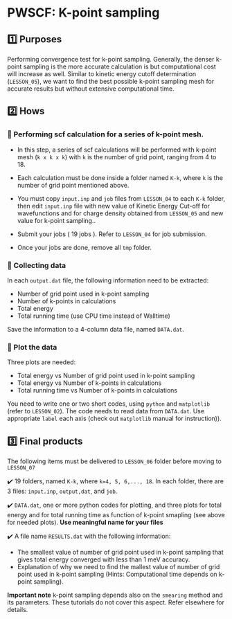 # PWSCF: K-point sampling  

## :one: Purposes
Performing convergence test for k-point sampling. Generally, the denser k-point sampling is the more accurate calculation is but computational cost will increase as well. Similar to kinetic energy cutoff determination (`LESSON_05`), we want to find the best possible k-point sampling mesh for accurate results but without extensive computational time.


## :two: Hows
### :large_blue_diamond: Performing scf calculation for a series of k-point mesh.

- In this step, a series of scf calculations will be performed with k-point mesh (`k x k x k`) with `k` is the number of grid point, ranging from 4 to 18.

- Each calculation must be done inside a folder named `K-k`, where `k` is the number of grid point mentioned above.

- You must copy `input.inp` and `job` files from `LESSON_04` to each `K-k` folder, then edit `input.inp` file with new value of Kinetic Energy Cut-off for wavefunctions and for charge density obtained from `LESSON_05` and new value for k-point sampling..

- Submit your jobs ( 19 jobs ). Refer to `LESSON_04` for job submission.

- Once your jobs are done, remove all `tmp` folder.

### :large_blue_diamond: Collecting data

In each `output.dat` file, the following information need to be extracted:

- Number of grid point used in k-point sampling
- Number of k-points in calculations 
- Total energy
- Total running time (use CPU time instead of Walltime)

Save the information to a 4-column data file, named `DATA.dat`.

### :large_blue_diamond: Plot the data

Three plots are needed:

- Total energy vs Number of grid point used in k-point sampling 
- Total energy vs Number of k-points in calculations 
- Total running time vs Number of k-points in calculations

You need to write one or two short codes, using `python` and `matplotlib` (refer to `LESSON_02`). The code needs to read data from `DATA.dat`. Use appropriate `label` each axis (check out `matplotlib` manual for instruction)).

## :three: Final products
The following items must be delivered to `LESSON_06` folder before moving to `LESSON_07`

:heavy_check_mark: 19 folders, named `K-k`, where `k=4, 5, 6,..., 18`. In each folder, there are 3 files: `input.inp`, `output,dat`, and `job`.

:heavy_check_mark: `DATA.dat`, one or more python codes for plotting, and three plots for total energy and for total running time as function of  k-point smapling (see above for needed plots). **Use meaningful name for your files**

:heavy_check_mark: A file name `RESULTS.dat` with the following information:
- The smallest value of number of grid point used in k-point sampling that gives total energy converged with less than 1 meV accuracy.
- Explanation of why we need to find the mallest value of number of grid point used in k-point sampling (Hints: Computational time depends on k-point sampling).

**Important note** k-point sampling depends also on the `smearing` method and its parameters. These tutorials do not cover this aspect. Refer elsewhere for details.
